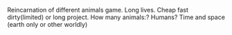 Reincarnation of different animals game.
Long lives.
Cheap fast dirty(limited) or long project.
How many animals:?
Humans?
Time and space (earth only or other worldly)
